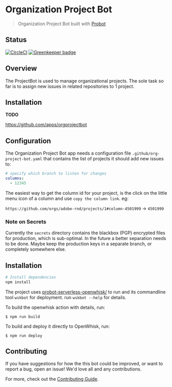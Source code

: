 # Organization Project Bot

> Organization Project Bot built with [Probot](https://probot.github.io)

## Status
[![CircleCI](https://circleci.com/gh/adobe-rnd/project-bot.svg?style=svg&circle-token=881af8825a77a2c88922d86d8fd6decd9047f27a)](https://circleci.com/gh/adobe-rnd/project-bot)
[![Greenkeeper badge](https://badges.greenkeeper.io/adobe-rnd/project-bot.svg?token=14b0c63e7875729e718d22494d60ec5f411d99b6bc90b8ea1a24e649ab4da5f9&ts=1539082697072)](https://greenkeeper.io/)
<!-- 
[![codecov](https://img.shields.io/codecov/c/github/adobe-rnd/project-bot.svg)](https://codecov.io/gh/adobe-rnd/project-bot)
[![CircleCI](https://img.shields.io/circleci/token/881af8825a77a2c88922d86d8fd6decd9047f27a/project/github/adobe-rnd/project-bot.svg)](https://circleci.com/gh/adobe-rnd/project-bot)
[![GitHub license](https://img.shields.io/github/license/adobe-rnd/project-bot.svg)](https://github.com/adobe-rnd/project-bot/blob/master/LICENSE.txt)
[![GitHub issues](https://img.shields.io/github/issues/adobe-rnd/project-bot.svg)](https://github.com/adobe-rnd/project-bot/issues)
[![Greenkeeper badge](https://badges.greenkeeper.io/adobe-rnd/project-bot.svg)](https://greenkeeper.io/)
[![LGTM Code Quality Grade: JavaScript](https://img.shields.io/lgtm/grade/javascript/g/adobe-rnd/project-bot.svg?logo=lgtm&logoWidth=18)](https://lgtm.com/projects/g/adobe-rnd/project-bot)
-->

## Overview

The ProjectBot is used to manage organizational projects.
The sole task so far is to assign new issues in related repositories to 1 project.

## Installation

**TODO** 

https://github.com/apps/orgprojectbot

## Configuration

The Organization Project Bot app needs a configuration file `.github/org-project-bot.yaml` that contains the 
list of projects it should add new issues to:

```yaml
# specify which branch to listen for changes
columns:
  - 12345
```

The easiest way to get the column id for your project, is the click on the little menu icon of a
column and use `copy the column link`. eg:

`https://github.com/orgs/adobe-rnd/projects/1#column-4501999` -> `4501999`

### Note on Secrets

Currently the `secrets` directory contains the blackbox (PGP) encrypted files for production,
which is sub-optimal. In the future a better separation needs to be done. Maybe keep the production
keys in a separate branch, or completely somewhere else.

## Installation

```bash
# Install dependencies
npm install
```

The project uses [probot-serverless-openwhisk/](https://github.com/tripodsan/probot-serverless-openwhisk/) to
run and its commandline tool `wskbot` for deployment. run `wskbot --help` for details.

To build the openwhisk action with details, run:

```
$ npm run build
```

To build and deploy it directly to OpenWhisk, run:

```
$ npm run deploy
```


## Contributing

If you have suggestions for how the this bot could be improved, or want to report a bug, open an issue! We'd love all and any contributions.

For more, check out the [Contributing Guide](CONTRIBUTING.md).

